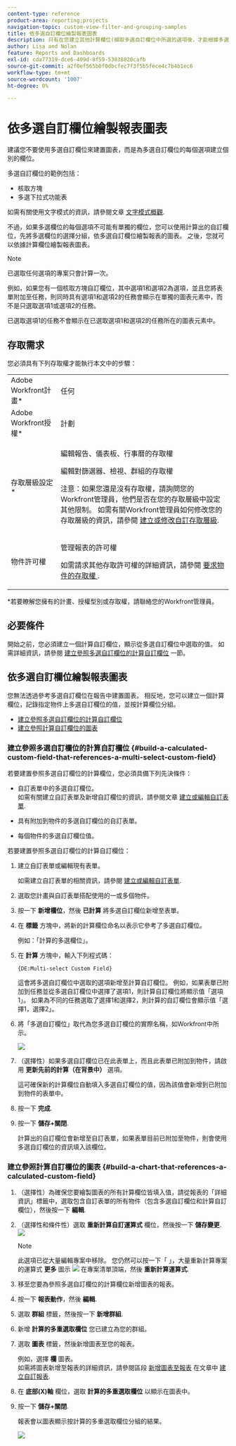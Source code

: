 ```yaml
---
content-type: reference
product-area: reporting;projects
navigation-topic: custom-view-filter-and-grouping-samples
title: 依多選自訂欄位繪製報表圖表
description: 只有在您建立其他計算欄位(擷取多選自訂欄位中所選的選項後，才能根據多選自訂欄位繪製報表的圖表。
author: Lisa and Nolan
feature: Reports and Dashboards
exl-id: cda77319-dce6-409d-8f59-53838820cafb
source-git-commit: a2f0ef565b0f0dbcfec7f3f5b5fece4c7b4b1ec6
workflow-type: tm+mt
source-wordcount: '1007'
ht-degree: 0%

---
```


# 依多選自訂欄位繪製報表圖表

<!--<span class="preview">The highlighted information on this page refers to functionality not yet generally available. It is available for all customers in the Preview environment and for a select group of customers in the Production environment.</span>-->

建議您不要使用多選自訂欄位來建置圖表，而是為多選自訂欄位的每個選項建立個別的欄位。

多選自訂欄位的範例包括：

* 核取方塊
* 多選下拉式功能表

如需有關使用文字模式的資訊，請參閱文章 [文字模式概觀](../../../reports-and-dashboards/reports/text-mode/understand-text-mode.md).

不過，如果多選欄位的每個選項不可能有單獨的欄位，您可以使用計算出的自訂欄位，先將多選欄位的選擇分組，依多選自訂欄位繪製報表的圖表。 之後，您就可以依據計算欄位繪製報表圖表。

>[!NOTE]
>
>已選取任何選項的專案只會計算一次。
>
>例如，如果您有一個核取方塊自訂欄位，其中選項1和選項2為選項，並且您將表單附加至任務，則同時具有選項1和選項2的任務會顯示在單獨的圖表元素中，而不是只選取選項1或選項2的任務。
>
>已選取選項1的任務不會顯示在已選取選項1和選項2的任務所在的圖表元素中。

## 存取需求

您必須具有下列存取權才能執行本文中的步驟：

<table style="table-layout:auto"> 
 <col> 
 <col> 
 <tbody> 
  <tr> 
   <td role="rowheader">Adobe Workfront計畫*</td> 
   <td> <p>任何</p> </td> 
  </tr> 
  <tr> 
   <td role="rowheader">Adobe Workfront授權*</td> 
   <td> <p>計劃 </p> </td> 
  </tr> 
  <tr> 
   <td role="rowheader">存取層級設定*</td> 
   <td> <p>編輯報告、儀表板、行事曆的存取權</p> <p>編輯對篩選器、檢視、群組的存取權</p> <p>注意：如果您還是沒有存取權，請詢問您的Workfront管理員，他們是否在您的存取層級中設定其他限制。 如需有關Workfront管理員如何修改您的存取層級的資訊，請參閱 <a href="../../../administration-and-setup/add-users/configure-and-grant-access/create-modify-access-levels.md" class="MCXref xref">建立或修改自訂存取層級</a>.</p> </td> 
  </tr> 
  <tr> 
   <td role="rowheader">物件許可權</td> 
   <td> <p>管理報表的許可權</p> <p>如需請求其他存取許可權的詳細資訊，請參閱 <a href="../../../workfront-basics/grant-and-request-access-to-objects/request-access.md" class="MCXref xref">要求物件的存取權 </a>.</p> </td> 
  </tr> 
 </tbody> 
</table>

&#42;若要瞭解您擁有的計畫、授權型別或存取權，請聯絡您的Workfront管理員。

## 必要條件

開始之前，您必須建立一個計算自訂欄位，顯示從多選自訂欄位中選取的值。 如需詳細資訊，請參閱 [建立參照多選自訂欄位的計算自訂欄位](#build-a-calculated-custom-field-that-references-a-multi-select-custom-field) 一節。

## 依多選自訂欄位繪製報表圖表

<!--
<p data-mc-conditions="QuicksilverOrClassic.Draft mode">(NOTE: this moved to its own article, linked in the Note above!)</p>
-->

您無法透過參考多選自訂欄位在報告中建置圖表。 相反地，您可以建立一個計算欄位，記錄指定物件上多選自訂欄位的值，並按計算欄位分組。 

* [建立參照多選自訂欄位的計算自訂欄位](#build-a-calculated-custom-field-that-references-a-multi-select-custom-field)
* [建立參照計算自訂欄位的圖表](#build-a-chart-that-references-a-calculated-custom-field)

### 建立參照多選自訂欄位的計算自訂欄位 {#build-a-calculated-custom-field-that-references-a-multi-select-custom-field}

若要建置參照多選自訂欄位的計算欄位，您必須具備下列先決條件：

* 自訂表單中的多選自訂欄位。\
  如需有關建立自訂表單及新增自訂欄位的資訊，請參閱文章 [建立或編輯自訂表單](../../../administration-and-setup/customize-workfront/create-manage-custom-forms/create-or-edit-a-custom-form.md).

* 具有附加到物件的多選自訂欄位的自訂表單。
* 每個物件的多選自訂欄位值。

若要建置參照多選自訂欄位的計算自訂欄位：

1. 建立自訂表單或編輯現有表單。

   如需建立自訂表單的相關資訊，請參閱 [建立或編輯自訂表單](../../../administration-and-setup/customize-workfront/create-manage-custom-forms/create-or-edit-a-custom-form.md).

1. 選取您計畫與自訂表單搭配使用的一或多個物件。
1. 按一下 **新增欄位**，然後 **已計算** 將多選自訂欄位新增至表單。

1. 在 **標籤** 方塊中，將新的計算欄位命名以表示它參考了多選自訂欄位。

   例如：「計算的多選欄位」。

1. 在 **計算** 方塊中，輸入下列程式碼：

   `{DE:Multi-select Custom Field}`

   這會將多選自訂欄位中選取的選項新增至計算自訂欄位。 例如，如果表單已附加到任務並從多選自訂欄位中選擇了選項1，則計算自訂欄位將顯示值「選項1」。 如果為不同的任務選取了選擇1和選擇2，則計算的自訂欄位會顯示值「選擇1，選擇2」。

1. 將「多選自訂欄位」取代為您多選自訂欄位的實際名稱，如Workfront中所示。

   ![](assets/calculated-multi-select-custom-field-nwe-350x223.png)

1. （選擇性）如果多選自訂欄位已在此表單上，而且此表單已附加到物件，請啟用 **更新先前的計算（在背景中）** 選項。

   這可確保新的計算欄位自動填入多選自訂欄位的值，因為該值會新增到已附加到物件的表單中。

1. 按一下 **完成**.
1. 按一下 **儲存+關閉**.

   計算出的自訂欄位會新增至自訂表單，如果表單目前已附加至物件，則會使用多選自訂欄位的資訊填入該欄位。

### 建立參照計算自訂欄位的圖表 {#build-a-chart-that-references-a-calculated-custom-field}

1. （選擇性）為確保您要繪製圖表的所有計算欄位皆填入值，請從報表的「詳細資訊」標籤中，選取包含自訂表單的所有物件（包含多選自訂欄位和計算自訂欄位），然後按一下 **編輯**.
1. （選擇性和條件性）選取 **重新計算自訂運算式** 欄位，然後按一下 **儲存變更**.\
   ![](assets/recalculate-custom-expressions-350x259.png)

   >[!NOTE]
   >
   >此選項已從大量編輯專案中移除。  您仍然可以按一下「 」，大量重新計算專案的運算式 **更多** 圖示 ![](assets/more-icon-45x33.png) 在專案清單頂端，然後 **重新計算運算式**.

1. 移至您要為參照多選自訂欄位的計算欄位新增圖表的報表。
1. 按一下 **報表動作**，然後 **編輯**.

1. 選取 <strong>群組</strong> 標籤，然後按一下 <strong>新增群組</strong>.
1. 新增 <strong>計算的多重選取欄位</strong> 您已建立為您的群組。
1. 選取 <strong>圖表</strong> 標籤，然後新增圖表至您的報表。

   例如，選擇 **欄** 圖表。
   <br>如需將圖表新增至報表的詳細資訊，請參閱區段 <a href="../../../reports-and-dashboards/reports/creating-and-managing-reports/create-custom-report.md#add-a-chart" class="MCXref xref">新增圖表至報表</a> 在文章中 <a href="../../../reports-and-dashboards/reports/creating-and-managing-reports/create-custom-report.md" class="MCXref xref">建立自訂報表</a>.
1. 在 **底部(X)軸** 欄位，選取 <strong>計算的多重選取欄位</strong> 以顯示在圖表中。
1. 按一下 <strong>儲存+關閉</strong>.

   報表會以圖表顯示按計算的多重選取欄位分組的結果。

   ![](assets/chart-multi-select-field-column-chart-example.png)